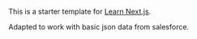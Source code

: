 This is a starter template for [Learn Next.js](https://nextjs.org/learn).

Adapted to work with basic json data from salesforce.
